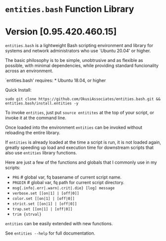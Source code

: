 # `entities.bash` Function Library
# Version [0.95.420.460.15]

`entities.bash` is a lightweight Bash scripting environment and library for systems and network administrators who use `Ubuntu 20.04' or higher.

The basic philosophy is to be simple, unobtrusive and as flexible as possible, with minimal dependencies, while providing standard funcionality across an environment.

`entities.bash' requires:
	* Ubuntu 18.04, or higher

Quick Install:

    sudo git clone https://github.com/OkusiAssociates/entities.bash.git && entities.bash/install.entities -y

To invoke `entities`, just put `source entitites` at the top of your script, or invoke it at the command line.

Once loaded into the environment `entities` can be invoked without reloading the entire library.

If `entities` is already loaded at the time a script is run, it is not loaded again, greatly speeding up load and execution time for downstream scripts that also use `entities` library functions.

Here are just a few of the functions and globals that I commonly use in my scripts:

  * `PRG`     # global var, fq basename of current script name.
  * `PRGDIR`  # global var, fq path for current script directory.
  * `msg{.info|.err|.warn|.crit|.die} [log] message`
  * `verbose.set [[on|1] | [off|0]]`
  * `color.set [[on|1] | [off|0]]`
  * `strict.set [[on|1] | [off|0]]`
  * `trap.set [[on|1] | [off|0]]`
  * `trim {strval}`

`entities` can be easily extended with new functions.

See `entities --help` for full documentation.



